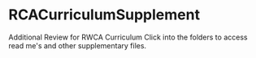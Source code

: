 # RCACurriculumSupplement
Additional Review for RWCA Curriculum Click into the folders to access read me's and other supplementary files.
